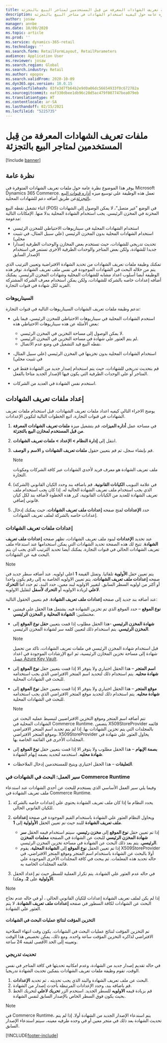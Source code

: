 ```yaml
---
title: ملفات تعريف الشهادات المعرفة من قِبل المستخدمين لمتاجر البيع بالتجزئة
description: يقدم هذا الموضوع نظره عامه حول كيفيه استخدام الشهادات في متاجر البيع بالتجزئة.
author: josaw
manager: annbe
ms.date: 10/09/2020
ms.topic: article
ms.prod: ''
ms.service: dynamics-365-retail
ms.technology: ''
ms.search.form: RetailFormLayout, RetailParameters
audience: Application User
ms.reviewer: josaw
ms.search.region: Global
ms.search.industry: Retail
ms.author: epopov
ms.search.validFrom: 2020-10-09
ms.dyn365.ops.version: 10.0.15
ms.openlocfilehash: 03fe3d7fb64b2e9d0a06dc56654933f0c672782a
ms.sourcegitcommit: eaf330dbee1db96c20d5ac479f007747bea079eb
ms.translationtype: HT
ms.contentlocale: ar-SA
ms.lasthandoff: 02/15/2021
ms.locfileid: "5225735"
---
```

# <a name="user-defined-certificate-profiles-for-retail-stores"></a>ملفات تعريف الشهادات المعرفة من قِبل المستخدمين لمتاجر البيع بالتجزئة

[!include [banner](../includes/banner.md)]


## <a name="overview"></a>نظرة عامة

يوفر هذا الموضوع نظرة عامة حول ملفات تعريف الشهادات المتوفرة في Microsoft Dynamics 365 Commerce. تعمل هذه الوظيفة علي توسيع ميزه [أداره قنوات البيع بالتجزئة](../dev-itpro/manage-secrets.md)عن طريق أضافه دعم للشهادات المحلية.

اثناء تشغيل نقطه البيع (POS) في الوضع "غير متصل"، لا يمكن الوصول إلى الشهادات المخزنة في المخزن الرئيسي. يجب استخدام الشهادة المحلية بدلا منها. الإمكانات التالية مدعومة:

- استخدام الشهادات المحلية في سيناريوهات الاحتياطي للمخزن الرئيسي
- استخدام الشهادات المحلية بدون المخزن الرئيسي (علي سبيل المثال، في تثبيت محلي)
- تحديث تدريجي للشهادات، حيث تستخدم بعض المخازن والوحدات الطرفية إصدارا جديدا للشهادة، ولكن بعض المتاجر والوحدات الطرفية الأخرى تستمر في استخدام الإصدار السابق

تمكنك وظيفة ملفات تعريف الشهادات من تحديد الشهادة الافتراضية وتعيين الترتيب الذي يتم من خلاله البحث في الشهادات الموجودة في نفس ملف تعريف الشهادة. توفر هذه الوظيفة أيضا أسلوب اعداد مشابه للشهادات المحلية وشهادات المخزن الرئيسي. يمكنك أضافه إعدادات خاصه بالشركة للشهادات، ولكن يمكن استخدام معرف الشركة المشتركة الفريد لكل شهادة في قنوات التجارة.

### <a name="scenarios"></a>السيناريوهات

تدعم وظيفة ملفات تعريف الشهادات السيناريوهات التالية في قنوات التجارة:

- استخدم الشهادات المحلية في سيناريوهات الاحتياطي للمخزن الرئيسي. فيما يلي بعض الأمثلة عن هذه سيناريوهات الاحتياطي هذه:

    - لا يمكن الوصول إلى مساحة التخزين في المخزن الرئيسي.
    - لم يتم العثور علي شهادة في مساحة التخزين في المخزن الرئيسي.
    - نقطه البيع قيد التشغيل في وضع عدم الاتصال.

- استخدام الشهادات المحلية بدون تخزينها في المخزن الرئيسي (علي سبيل المثال، في تثبيت محلي)
- قم بتحديث تدريجي للشهادات، حيث يتم استخدام إصدار جديد من الشهادة فقط في المتاجر أو علي الوحدات الطرفية التي يكون فيها الإصدار الجديد متاحا بالفعل.
- استخدم نفس الشهادة في العديد من الشركات.

## <a name="set-up-certificate-profiles"></a>إعداد ملفات تعريف الشهادات

يوضح الاجراء التالي كيفيه اعداد ملفات تعريف الشهادات. قبل استخدام ملفات تعريف الشهادات في قنوات التجارة، اتبع الخطوات التالية لتكوين الإعدادات.

1. في مساحة عمل **أداره الميزات**، قم بتشغيل ميزة **ملفات تعريف الشهادات المعرفة من قبل المستخدم لمخازن البيع بالتجزئة**.
2. انتقل إلى **إدارة النظام \> الإعداد \> ملفات تعريف الشهادات**.
3. قم بإنشاء سجل، ثم قم بتعيين حقول **ملفات تعريف الشهادات** و **الاسم** و **الوصف**.

    > [!NOTE]
    > ملف تعريف الشهادة هو معرف فريد لأحدي الشهادات عبر كافة الشركات ومكونات التجارة.

3. في علامة التبويب **الكيانات القانونية**، قم باضافه بند وحدد الكيان القانوني (الشركة) الذي يجب استخدام ملف تعريف الشهادة الحالية له. إذا كان يجب استخدام ملف تعريف الشهادة للعديد من الكيانات القانونية، كرر هذه الخطوة لأضافه بند لكل كيان قانوني إضافي.
4. حدد **الإعدادات** لفتح صفحه **إعدادات ملف تعريف الشهادات**، حيث يمكنك إدخال إعدادات خاصه بالشركة لملف تعريف الشهادات.

### <a name="certificate-profile-settings"></a>إعدادات ملفات تعريف الشهادات

عند تحديد **الإعدادات** لبنود ملف تعريف الشهادات، تظهر صفحه **إعدادات ملف تعريف الشهادة**. تتيح لك هذه الصفحة تحديد الشهادات التي يمكن استخدامها عند استدعاء ملف تعريف الشهادات الحالي في قنوات التجارة. يمكنك أيضا تحديد الترتيب الذي يجب ان يتم البحث فيه عن الشهادات.

> [!NOTE]
> يتم تعيين حقل **الأولوية** تلقائيا. وتمثل القيمة **1** اعلي اولويه. عند أضافه سطر جديد في صفحه **إعدادات ملف تعريف الشهادات**، يتم تعيين الاولويه الخاصة به إلى رقم يكون واحدا أو أكثر من اولويه السطر السابق. لتغيير الاولويه لبند معين، حدد البند، ثم حدد اما **التحرك لاعلي** لزيادة الاولويه أو **التحرك لأسفل** لتقليل الاولويه.

عند أضافه بند جديد إلى صفحه **إعدادات ملف تعريف الشهادة**، قم بتعيين الحقول التالية:

- **نوع الموقع** – حدد الموقع الذي تم تخزين الشهادة فيه. يشتمل هذا الحقل علي قيمتين محتملتين: **الشهادة المحلية** و **المخزن الرئيسي**.
- **شهادة المخزن الرئيسي** -هذا الحقل مطلوب إذا قمت بتعيين **حقل نوع الموقع** إلى **المخزن الرئيسي**. يتم استخدام ذلك لتعيين كلمه سر لشهادة المخزن الرئيسي.

    > [!NOTE]
    > قبل استخدام شهادة المخزن الرئيسي في ملفات تعريف الشهادات، تاكد من تحميل شهادة إلى مساحة تخزين المخازن الرئيسية، ثم اتبع الإرشادات الموجودة في اعداد [عميل Azure Key Vault](https://docs.microsoft.com/dynamics365/finance/localizations/setting-up-azure-key-vault-client).

- **اسم المتجر** – هذا الحقل اختياري ولا يتوفر الا إذا قمت بتعيين حقل **نوع الموقع** إلى **شهادة محليه**. يتم استخدام ذلك لتحديد اسم المتجر الافتراضي الذي يجب استخدامه للبحث في الشهادات المحلية.
- **موقع المتجر** – هذا الحقل اختياري ولا يتوفر الا إذا قمت بتعيين حقل **نوع الموقع** إلى **شهادة محليه**. يتم استخدام ذلك لتحديد موقع المتجر الافتراضي الذي يجب استخدامه للبحث في الشهادات المحلية.

    > [!NOTE]
    > تتم أضافه اسم المتجر وموقع التخزين الافتراضيين لتبسيط عمليه البحث عن الشهادات المحلية في Commerce Runtime. يتضمن X509StoreProvider قائمه بالمجلدات التي يتم تخزين الشهادات بها. إذا لم يتم تحديد اسم المتجر الافتراضي وموقع المتجر الافتراضي، X509StoreProvider يحاول العثور علي شهادة في المجلدات الأخرى في القائمة الخاصة بها.

- **بصمة الإبهام** – هذا الحقل مطلوب ولا يتوفر الا إذا قمت بتعيين حقل **نوع الموقع** إلى **شهادة محليه**. استخدمه لتحديد بصمه إبهام الشهادة.
- **التعليقات** – هذا الحقل اختياري ويتيح للمستخدمين إدخال الملاحظات.

### <a name="workflow-searching-certificates-in-the-commerce-runtime"></a>سير العمل: البحث في الشهادات في Commerce Runtime

وفيما يلي سير العمل الأساسي الذي يستخدم للبحث عن أحدي الشهادات عند استدعاء ملف تعريف الشهادة في Commerce Runtime.

1. يحدد النظام ما إذا كان ملف تعريف الشهادة يحتوي علي إعدادات خاصه بالشركة للكيان القانوني الحالي.
1. ويحاول النظام العثور علي الشهادة باستخدام القيم الموجودة في صفحة **إعدادات ملف تعريف الشهادة** للبند حيث تم تعيين الحقل **الأولولية**  إلى **1**.

    - إذا تم تعيين حقل **نوع الموقع** إلى **مخزن رئيسي**، سيتم استخدام قيمه الحقل **سر شهادة المخزن الرئيسي** للبحث عن الشهادة في الصفحة **معلمات المخزن الرئيسي**. يتم بعد ذلك البحث عن الشهادة في مساحة تخزين المخزن الرئيسي.
    - إذا تم تعيين الحقل **نوع الموقع** إلى **الشهادة المحلية**، يقوم X509StoreProvider أولا بالبحث عن الشهادة باستخدام اسم المتجر وموقع المتجر الافتراضي، في حاله تحديد هذه المعلمات. ثم يبحث في كافة المجلدات الأخرى الموجودة علي قائمه المجلدات الخاصة به.

1. في حاله عدم العثور علي الشهادة، يتم تكرار العملية للسطر حيث تم إعداد الحقل **الأولولية** على **2**، وهكذا.

> [!NOTE]
> إذا لم يكن لملف تعريف الشهادة إعدادات للكيان القانوني الحالي ، أو في حاله عدم نجاح البحث عن الشهادات لكافة السطور في صفحه **إعدادات ملف تعريف الشهادة**، لا يتم العثور علي الشهادة.

#### <a name="caching-the-results-of-certificate-searches"></a>التخزين المؤقت لنتائج عمليات البحث في الشهادات

تم التخزين المؤقت لنتائج عمليات البحث في الشهادات. يكون وقت انتهاء الصلاحية الافتراضي لذاكره التخزين المؤقت ساعة واحده. ومع ذلك، يمكن تخصيص هذا الوقت وتعيينه إلى الحد الأقصى لقيمه 24 ساعة.

### <a name="gradual-update"></a>تحديث تدريجي

في حاله تقديم إصدار جديد من الشهادة، وعدم امكانيه تحديثها في كافة المتاجر في نفس الوقت، تقوم وظيفة ملفات تعريف الشهادات بتمكين تحديث الشهادة تدريجيا.

1. البحث عن ملف تعريف الشهادة والبند الذي يجب تحديثه ، ثم تحديد **الإعدادات**.
1. قم باضافه بند، وحدد الإعدادات المرتبطة بأحدث إصدار من الشهادة.
1. قم بزيادة قيمه **الاولويه** للسطر الجديد. استخدم الزر **تحريك لاعلي** لتحريك الخط بحيث يكون فوق السطر الخاص بالإصدار السابق لنفس الشهادة.

> [!NOTE]
> في Commerce Runtime، يتم استدعاء الإصدار الجديد من الشهادة أولا. إذا لم يتم تحديث الشهادة بعد ذلك في متجر معين أو في وحده طرفيه معينه، سيتم استدعاء الإصدار السابق.


[!INCLUDE[footer-include](../../includes/footer-banner.md)]
